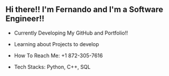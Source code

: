 ## Hi there!! I'm Fernando and I'm a Software Engineer!! 
- Currently Developing My GitHub and Portfolio!!
- Learning about Projects to develop
- How To Reach Me: +1 872-305-7616

- Tech Stacks: Python, C++, SQL

<!--
**FernandoLpz0911/FernandoLpz0911** is a ✨ _special_ ✨ repository because its `README.md` (this file) appears on your GitHub profile.

Here are some ideas to get you started:

- 🌱 I’m currently learning ...
- 👯 I’m looking to collaborate on ...
- 🤔 I’m looking for help with ...
- 💬 Ask me about ...
- 😄 Pronouns: ...
- ⚡ Fun fact: ...
-->
